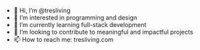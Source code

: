 - 👋 Hi, I’m @tresliving
- 👀 I’m interested in programming and design
- 🌱 I’m currently learning full-stack development
- 💞️ I’m looking to contribute to meaningful and impactful projects
- 📫 How to reach me: tresliving.com

<!---
tresliving/tresliving is a ✨ special ✨ repository because its `README.md` (this file) appears on your GitHub profile.
You can click the Preview link to take a look at your changes.
--->
